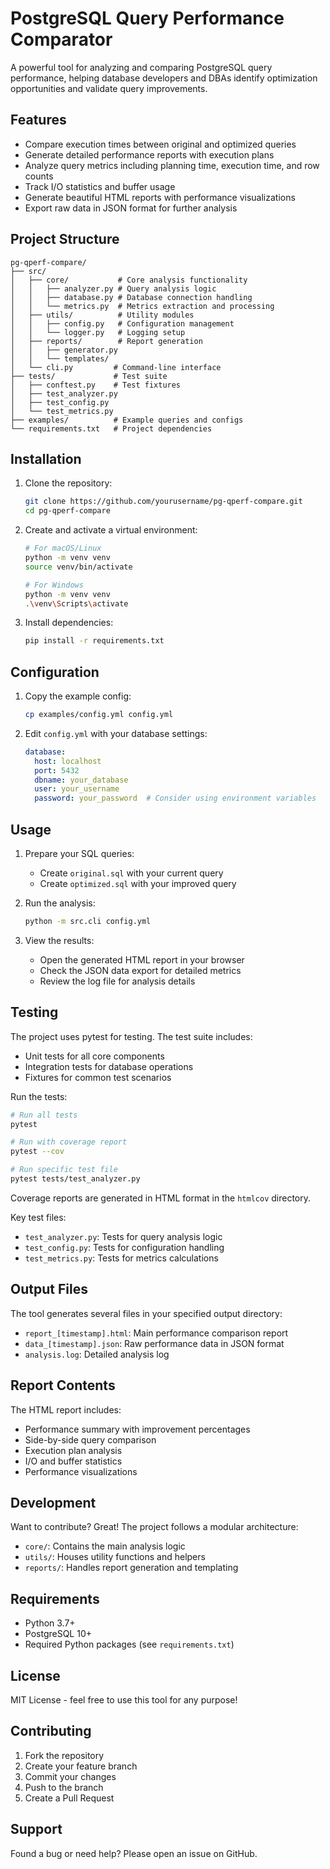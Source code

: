 # PostgreSQL Query Performance Comparator

A powerful tool for analyzing and comparing PostgreSQL query performance, helping database developers and DBAs identify optimization opportunities and validate query improvements.

## Features
- Compare execution times between original and optimized queries
- Generate detailed performance reports with execution plans
- Analyze query metrics including planning time, execution time, and row counts
- Track I/O statistics and buffer usage
- Generate beautiful HTML reports with performance visualizations
- Export raw data in JSON format for further analysis

## Project Structure
```
pg-qperf-compare/
├── src/
│   ├── core/           # Core analysis functionality
│   │   ├── analyzer.py # Query analysis logic
│   │   ├── database.py # Database connection handling
│   │   └── metrics.py  # Metrics extraction and processing
│   ├── utils/          # Utility modules
│   │   ├── config.py   # Configuration management
│   │   └── logger.py   # Logging setup
│   ├── reports/        # Report generation
│   │   ├── generator.py
│   │   └── templates/
│   └── cli.py         # Command-line interface
├── tests/             # Test suite
│   ├── conftest.py    # Test fixtures
│   ├── test_analyzer.py
│   ├── test_config.py
│   └── test_metrics.py
├── examples/          # Example queries and configs
└── requirements.txt   # Project dependencies
```

## Installation

1. Clone the repository:
   ```bash
   git clone https://github.com/yourusername/pg-qperf-compare.git
   cd pg-qperf-compare
   ```

2. Create and activate a virtual environment:
   ```bash
   # For macOS/Linux
   python -m venv venv
   source venv/bin/activate

   # For Windows
   python -m venv venv
   .\venv\Scripts\activate
   ```

3. Install dependencies:
   ```bash
   pip install -r requirements.txt
   ```

## Configuration

1. Copy the example config:
   ```bash
   cp examples/config.yml config.yml
   ```

2. Edit `config.yml` with your database settings:
   ```yaml
   database:
     host: localhost
     port: 5432
     dbname: your_database
     user: your_username
     password: your_password  # Consider using environment variables
   ```

## Usage

1. Prepare your SQL queries:
   - Create `original.sql` with your current query
   - Create `optimized.sql` with your improved query

2. Run the analysis:
   ```bash
   python -m src.cli config.yml
   ```

3. View the results:
   - Open the generated HTML report in your browser
   - Check the JSON data export for detailed metrics
   - Review the log file for analysis details

## Testing

The project uses pytest for testing. The test suite includes:

- Unit tests for all core components
- Integration tests for database operations
- Fixtures for common test scenarios

Run the tests:
```bash
# Run all tests
pytest

# Run with coverage report
pytest --cov

# Run specific test file
pytest tests/test_analyzer.py
```

Coverage reports are generated in HTML format in the `htmlcov` directory.

Key test files:
- `test_analyzer.py`: Tests for query analysis logic
- `test_config.py`: Tests for configuration handling
- `test_metrics.py`: Tests for metrics calculations

## Output Files

The tool generates several files in your specified output directory:

- `report_[timestamp].html`: Main performance comparison report
- `data_[timestamp].json`: Raw performance data in JSON format
- `analysis.log`: Detailed analysis log

## Report Contents

The HTML report includes:
- Performance summary with improvement percentages
- Side-by-side query comparison
- Execution plan analysis
- I/O and buffer statistics
- Performance visualizations

## Development

Want to contribute? Great! The project follows a modular architecture:

- `core/`: Contains the main analysis logic
- `utils/`: Houses utility functions and helpers
- `reports/`: Handles report generation and templating

## Requirements

- Python 3.7+
- PostgreSQL 10+
- Required Python packages (see `requirements.txt`)

## License

MIT License - feel free to use this tool for any purpose!

## Contributing

1. Fork the repository
2. Create your feature branch
3. Commit your changes
4. Push to the branch
5. Create a Pull Request

## Support

Found a bug or need help? Please open an issue on GitHub.
